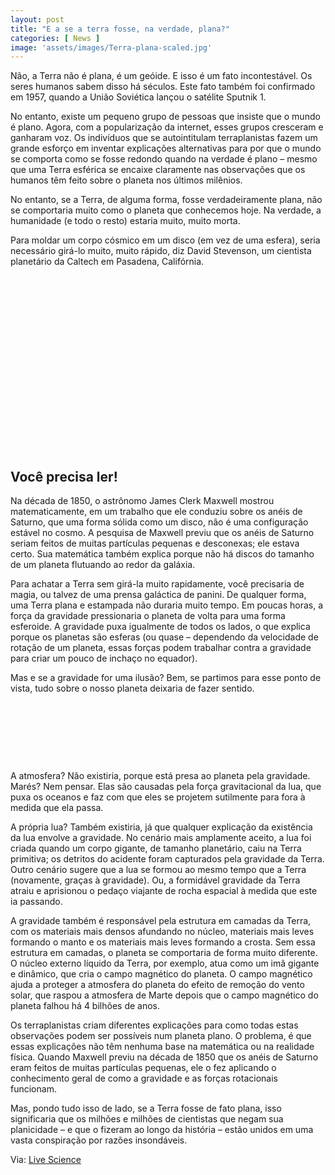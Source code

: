 ```yaml
---
layout: post
title: "E a se a terra fosse, na verdade, plana?"
categories: [ News ]
image: 'assets/images/Terra-plana-scaled.jpg'
---
```


Não, a Terra não é plana, é um geóide. E isso é um fato incontestável. Os seres humanos sabem disso há séculos. Este fato também foi confirmado em 1957, quando a União Soviética lançou o satélite Sputnik 1.

No entanto, existe um pequeno grupo de pessoas que insiste que o mundo é plano. Agora, com a popularização da internet, esses grupos cresceram e ganharam voz. Os indivíduos que se autointitulam terraplanistas fazem um grande esforço em inventar explicações alternativas para por que o mundo se comporta como se fosse redondo quando na verdade é plano – mesmo que uma Terra esférica se encaixe claramente nas observações que os humanos têm feito sobre o planeta nos últimos milênios.

No entanto, se a Terra, de alguma forma, fosse verdadeiramente plana, não se comportaria muito como o planeta que conhecemos hoje. Na verdade, a humanidade (e todo o resto) estaria muito, muito morta.

Para moldar um corpo cósmico em um disco (em vez de uma esfera), seria necessário girá-lo muito, muito rápido, diz David Stevenson, um cientista planetário da Caltech em Pasadena, Califórnia.

<!-- QUADRADO -->
<script async src="//pagead2.googlesyndication.com/pagead/js/adsbygoogle.js"></script>
<ins class="adsbygoogle"
style="display:inline-block;width:336px;height:280px"
data-ad-client="ca-pub-2838251107855362"
data-ad-slot="5351066970"></ins>
<script>
(adsbygoogle = window.adsbygoogle || []).push({});
</script>

## Você precisa ler!

Na década de 1850, o astrônomo James Clerk Maxwell mostrou matematicamente, em um trabalho que ele conduziu sobre os anéis de Saturno, que uma forma sólida como um disco, não é uma configuração estável no cosmo. A pesquisa de Maxwell previu que os anéis de Saturno seriam feitos de muitas partículas pequenas e desconexas; ele estava certo. Sua matemática também explica porque não há discos do tamanho de um planeta flutuando ao redor da galáxia.

Para achatar a Terra sem girá-la muito rapidamente, você precisaria de magia, ou talvez de uma prensa galáctica de panini. De qualquer forma, uma Terra plana e estampada não duraria muito tempo. Em poucas horas, a força da gravidade pressionaria o planeta de volta para uma forma esferoide. A gravidade puxa igualmente de todos os lados, o que explica porque os planetas são esferas (ou quase – dependendo da velocidade de rotação de um planeta, essas forças podem trabalhar contra a gravidade para criar um pouco de inchaço no equador).

Mas e se a gravidade for uma ilusão? Bem, se partimos para esse ponto de vista, tudo sobre o nosso planeta deixaria de fazer sentido.

<!-- MINI ANÚNCIO -->
<script async src="//pagead2.googlesyndication.com/pagead/js/adsbygoogle.js"></script>
<!-- Games Root -->
<ins class="adsbygoogle"
style="display:inline-block;width:730px;height:95px"
data-ad-client="ca-pub-2838251107855362"
data-ad-slot="5351066970"></ins>
<script>
(adsbygoogle = window.adsbygoogle || []).push({});
</script>

A atmosfera? Não existiria, porque está presa ao planeta pela gravidade. Marés? Nem pensar. Elas são causadas pela força gravitacional da lua, que puxa os oceanos e faz com que eles se projetem sutilmente para fora à medida que ela passa.

A própria lua? Também existiria, já que qualquer explicação da existência da lua envolve a gravidade. No cenário mais amplamente aceito, a lua foi criada quando um corpo gigante, de tamanho planetário, caiu na Terra primitiva; os detritos do acidente foram capturados pela gravidade da Terra. Outro cenário sugere que a lua se formou ao mesmo tempo que a Terra (novamente, graças à gravidade). Ou, a formidável gravidade da Terra atraiu e aprisionou o pedaço viajante de rocha espacial à medida que este ia passando.

A gravidade também é responsável pela estrutura em camadas da Terra, com os materiais mais densos afundando no núcleo, materiais mais leves formando o manto e os materiais mais leves formando a crosta. Sem essa estrutura em camadas, o planeta se comportaria de forma muito diferente. O núcleo externo líquido da Terra, por exemplo, atua como um imã gigante e dinâmico, que cria o campo magnético do planeta. O campo magnético ajuda a proteger a atmosfera do planeta do efeito de remoção do vento solar, que raspou a atmosfera de Marte depois que o campo magnético do planeta falhou há 4 bilhões de anos.

<!-- RETANGULO LARGO 2 -->
<script async src="//pagead2.googlesyndication.com/pagead/js/adsbygoogle.js"></script>
<ins class="adsbygoogle"
style="display:block; text-align:center;"
data-ad-layout="in-article"
data-ad-format="fluid"
data-ad-client="ca-pub-2838251107855362"
data-ad-slot="8549252987"></ins>
<script>
(adsbygoogle = window.adsbygoogle || []).push({});
</script>

Os terraplanistas criam diferentes explicações para como todas estas observações podem ser possíveis num planeta plano. O problema, é que essas explicações não têm nenhuma base na matemática ou na realidade física. Quando Maxwell previu na década de 1850 que os anéis de Saturno eram feitos de muitas partículas pequenas, ele o fez aplicando o conhecimento geral de como a gravidade e as forças rotacionais funcionam.

Mas, pondo tudo isso de lado, se a Terra fosse de fato plana, isso significaria que os milhões e milhões de cientistas que negam sua planicidade – e que o fizeram ao longo da história – estão unidos em uma vasta conspiração por razões insondáveis.



<!-- RETANGULO LARGO -->
<script async src="https://pagead2.googlesyndication.com/pagead/js/adsbygoogle.js"></script>
<!-- Informat -->
<ins class="adsbygoogle"
style="display:block"
data-ad-client="ca-pub-2838251107855362"
data-ad-slot="2327980059"
data-ad-format="auto"
data-full-width-responsive="true"></ins>
<script>
(adsbygoogle = window.adsbygoogle || []).push({});
</script>

Via: [Live Science](https://www.livescience.com/what-if-flat-earth.html)
